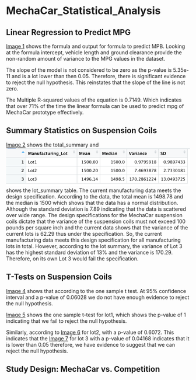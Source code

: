# MechaCar_Statistical_Analysis

## Linear Regression to Predict MPG

[Image 1](Deliverable_1.png) shows the formula and output for formula to predict MPB.  Looking at the formula intercept, vehicle length and ground clearance provide the non-random amount of variance to the MPG values in the dataset.  

The slope of the model is not considered to be zero as the p-value is 5.35e-11 and is a lot lower than then 0.05.  Therefore, there is significant evidence to reject the null hypothesis.  This reinstates that the slope of the line is not zero.

The Multiple R-squared values of the equation is 0.7149.  Which indicates that over 71% of the time the linear formula can be used to predict mpg of MechaCar prototype effectively. 

## Summary Statistics on Suspension Coils

[Image 2](Deliverable_2a.png) shows the total_summary and ![Image 3](Deliverable_2b.png) shows the lot_summary table.  The current manufacturing data meets the design specification.  According to the data, the total mean is 1498.78 and the median is 1500 which shows that the data has a normal distribution.  Although the standard deviation is 7.89 indicating that the data is scattered over wide range.  The design specifications for the MechaCar suspension coils dictate that the variance of the suspension coils must not exceed 100 pounds per square inch and the current data shows that the variance of the current lots is 62.29 thus under the specification.  So, the current manufacturing data meets this design specification for all manufacturing lots in total.  However, according to the lot summary, the variance of Lot 3 has the highest standard deviation of 13% and the variance is 170.29.  Therefore, on its own Lot 3 would fail the specification.

## T-Tests on Suspension Coils

[Image 4](Deliverable_3a.png) shows that according to the one sample t test.   At 95% confidence interval and a p-value of 0.06028 we do not have enough evidence to reject the null hypothesis.

[Image 5](Deliverable_3b.png) shows the one sample t-test for lot1, which shows the p-value of 1 indicating that we fail to reject the null hypothesis.  

Similarly, according to [Image 6](Deliverable_3c.png) for lot2, with a p-value of 0.6072.  This indicates that the [Image 7](Deliverable_3d.png) for lot 3 with a p-value of 0.04168 indicates that it is lower than 0.05 therefore, we have evidence to suggest that we can reject the null hypothesis.


## Study Design: MechaCar vs. Competition

